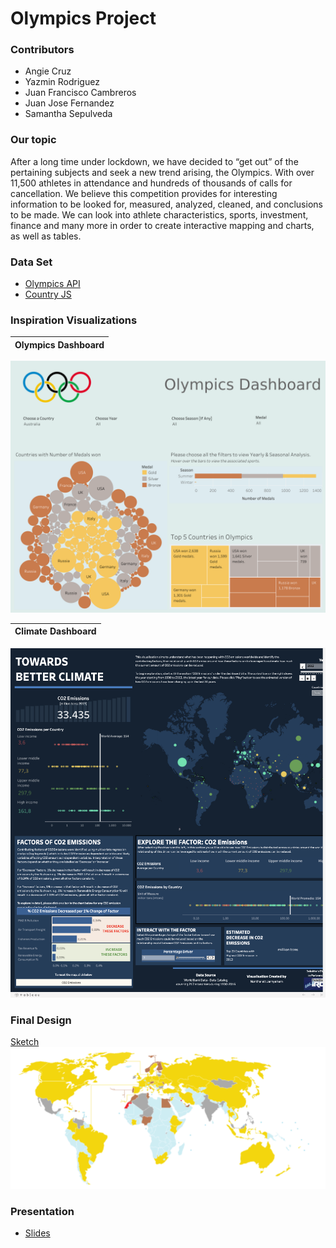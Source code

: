 # Olympics Project
### Contributors
+ Angie Cruz
+ Yazmin Rodriguez
+ Juan Francisco Cambreros
+ Juan Jose Fernandez
+ Samantha Sepulveda

### Our topic
After a long time under lockdown, we have decided to “get out” of the pertaining subjects and seek a new trend arising, the Olympics. With over 11,500 athletes in attendance and hundreds of thousands of calls for cancellation. We believe this competition provides for interesting information to be looked for, measured, analyzed, cleaned, and conclusions to be made. We can look into athlete characteristics, sports, investment, finance and many more in order to create interactive mapping and charts, as well as tables. 

### Data Set
* [Olympics API](https://olympicsapi.docs.apiary.io/)
* [Country JS](https://country.js.org/)

### Inspiration Visualizations
| Olympics Dashboard |
| --- |
![Inspo 2](readme_images/Inspo%202.png)

| Climate Dashboard |
| --- |
![Inspo 3](readme_images/Inspo%203.png)

### Final Design 
[Sketch](readme_images\sketch.png)
![Inspo 1](readme_images/Inspo%201.png)

### Presentation
* [Slides](https://docs.google.com/presentation/d/1cqn5UhNSXmkXvAfl1NeGoS3MglIUvNuQ/edit#slide=id.p2/)




